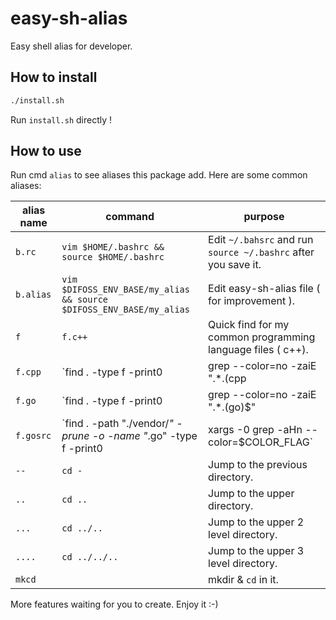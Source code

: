# easy-sh-alias

Easy shell alias for developer.

## How to install

```bash
./install.sh
```

Run `install.sh`  directly !

## How to use

Run cmd `alias` to see aliases this package add. Here are some common aliases:

| alias name | command                                                      | purpose                                                      |
| ---------- | ------------------------------------------------------------ | ------------------------------------------------------------ |
| `b.rc`     | `vim $HOME/.bashrc && source $HOME/.bashrc`                  | Edit `~/.bahsrc` and run `source ~/.bashrc` after you save it. |
| `b.alias`  | `vim $DIFOSS_ENV_BASE/my_alias && source $DIFOSS_ENV_BASE/my_alias` | Edit easy-sh-alias file ( for improvement ).                 |
| `f`        | `f.c++`                                                      | Quick find for my common programming language files ( c++).  |
| `f.cpp`    | `find . -type f -print0 | grep --color=no -zaiE ".*\.(cpp|hpp|c|h|hh|cxx|cc)$"|xargs -0 grep -aHn --color=$COLOR_FLAG` | Quick find for c++ source files.                             |
| `f.go`     | `find . -type f -print0 | grep --color=no -zaiE ".*\.(go)$" | xargs -0 grep -aHn --color=$COLOR_FLAG'` | Quick find for go source files.                              |
| `f.gosrc`  | `find . -path "./vendor/*" -prune -o -name "*.go" -type f -print0 | xargs -0 grep -aHn --color=$COLOR_FLAG` | Quick find for go source files excluse `./vendor` dir.       |
| `--`       | `cd -`                                                       | Jump to the previous directory.                              |
| `..`       | `cd ..`                                                      | Jump to the upper directory.                                 |
| `...`      | `cd ../..`                                                   | Jump to the upper 2 level directory.                         |
| `....`     | `cd ../../..`                                                | Jump to the upper  3 level directory.                        |
| `mkcd`     |                                                              | mkdir & `cd` in it.                                          |

More features waiting for you to create. Enjoy it :-) 

